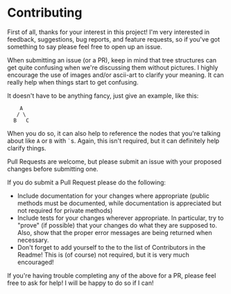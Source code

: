 # Contributing

First of all, thanks for your interest in this project!  I'm very interested in feedback,
suggestions, bug reports, and feature requests, so if you've got something to say please feel
free to open up an issue.

When submitting an issue (or a PR), keep in mind that tree structures can get quite confusing when
we're discussing them without pictures.  I highly encourage the use of images and/or
ascii-art to clarify your meaning.  It can really help when things start to get confusing.

It doesn't have to be anything fancy, just give an example, like this:
```
    A
   / \
  B   C
```
When you do so, it can also help to reference the nodes that you're talking about like `A`
or `B` with `` ` ``s.  Again, this isn't required, but it can definitely help clarify things.

Pull Requests are welcome, but please submit an issue with your proposed changes before
submitting one.

If you do submit a Pull Request please do the following:
- Include documentation for your changes where appropriate (public methods must be documented,
while documentation is appreciated but not required for private methods)
- Include tests for your changes wherever appropriate.  In particular, try to "prove" (if
possible) that your changes do what they are supposed to.  Also, show that the proper error
messages are being returned when necessary.
- Don't forget to add yourself to the to the list of Contributors in the Readme! This is
(of course) not required, but it is very much encouraged!

If you're having trouble completing any of the above for a PR, please feel free to ask for
help!  I will be happy to do so if I can!
